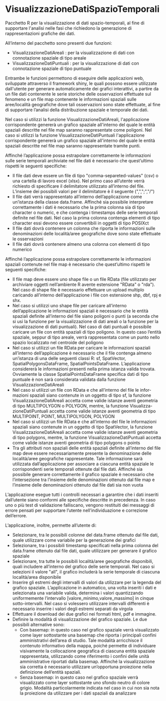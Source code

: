 # VisualizzazioneDatiSpazioTemporali


Pacchetto R per la visualizzazione di dati spazio-temporali, al fine di supportare l'analisi nelle fasi che richiedono la generazione di rappresentazioni grafiche dei dati.

All’interno del pacchetto sono presenti due funzioni:
* VisualizzazioneDatiAreali : per la visualizzazione di dati con connotazione spaziale di tipo areale
* VisualizzazioneDatiPuntuali : per la visualizzazione di dati con
connotazione spaziale di tipo puntuale

Entrambe le funzioni permettono di eseguire delle applicazioni web, sviluppate attraverso il framework shiny, le quali possono essere utilizzate dall'utente per generare automaticamente dei grafici interattivi, a partire da un file dati contenente le serie storiche delle osservazioni effettuate sul fenomeno e un file map contenente le informazioni spaziali sulle aree/località geografiche dove tali osservazioni sono state effettuate, al fine di supportare l’analisi della distribuzione spaziale e temporale dei dati.

Nel caso si utilizzi la funzione VisualizzazioneDatiAreali, l'applicazione corrispondente genererà un grafico spaziale all'interno del quale le entità spaziali descritte nel file map saranno rappresentate come poligoni. Nel caso si utilizzi la funzione VisualizzazioneDatiPuntuali l'applicazione corrispondente genererà un grafico spaziale all'interno del quale le entità spaziali descritte nel file map saranno rappresentate tramite punti.

Affinché l’applicazione possa estrapolare correttamente le informazioni sulle
serie temporali archiviate nel file dati è necessario che quest’ultimo rispetti le
seguenti specifiche:
* Il file dati deve essere un file di tipo "comma-separeted-values" (csv) o una
cartella di lavoro excel (xlsx). Nel primo caso all’utente verrà richiesto
di specificare il delimitatore utilizzato all’interno del file. L’insieme dei
possibili valori per il delimitatore è il seguente (",",";","/")
* Il file dati verrà rappresentato all’interno dell’applicazione come un’istanza
della classe data.frame. Affinché sia possibile interpretare correttamente i
dati è necessario che la prima colonna sia di tipo character o numeric, e
che contenga i timestamps delle serie temporali definite nel file dati. Nel
caso la prima colonna contenga elementi di tipo character essi devono
essere convertibili in oggetti di tipo POSIXct
* Il file dati dovrà contenere un colonna che riporta le informazioni sulle
denominazioni delle località/aree geografiche dove sono state effettuate le
osservazioni
* Il file dati dovrà contenere almeno una colonna con elementi di tipo
numerico

Affinché l’applicazione possa estrapolare correttamente le informazioni spaziali contenute nel file map è necessario che quest’ultimo rispetti le seguenti specifiche:
* Il file map deve essere uno shape file o un file RData (file utilizzato per
archiviare oggetti nell’ambiente R avente estensione "RData" o "rda").
Nel caso di shape file è necessario effettuare un upload multiplo caricando
all’interno dell’applicazione i file con estensione shp, dbf, rpj e shx.
* Nel caso si utilizzi uno shape file per caricare all’interno dell’applicazione le
informazioni spaziali è necessario che le entità spaziali definite all’interno
del file siano poligoni o punti (a seconda che si usi la funzione per la
visualizzazione di dati areali o la funzione per la visualizzazione di dati
puntuali). Nel caso di dati puntuali è possibile caricare un file con entità
spaziali di tipo poligono. In questo caso l’entità spaziale, seppur di tipo
areale, verrà rappresentata come un punto nello spazio localizzato nel
centroide del poligono
* Nel caso si utilizzi un file RData per caricare le informazioni spaziali all’interno dell’applicazione è necessario che il file contenga almeno
un’istanza di una delle seguenti classi R: sf, SpatVector, SpatialPolygonsDataFrame, SpatialPointsDataFrame. L’applicazione considererà le
informazioni presenti nella prima istanza valida trovata. Ovviamente la
classe SpatialPointsDataFrame specifica dati di tipo puntuale è non sarà
considerata validata dalla funzione VisualizzazioneDatiAreali
* Nel caso si utilizzi un file con RData e che all’interno del file le infor-
mazioni spaziali siano contenute in un oggetto di tipo sf, la funzione
VisualizzazioneDatiAreali accetta come valide istanze aventi geometria di
tipo MULTIPOLYGON o POLYGON, mentre, la funzione Visualizza-
zioneDatiPuntuali accetta come valide istanze aventi geometria di tipo
MULTIPOINT, POINT, MULTIPOLYGON, POLYGON
* Nel caso si utilizzi un file RData e che all’interno del file le informazioni
spaziali siano contenute in un oggetto di tipo SpatVector, la funzione
VisualizzazioneDatiAreali accetta come valide istanze aventi geometria di
tipo polygons, mentre, la funzione VisualizzazioneDatiPuntuali accetta
come valide istanze aventi geometria di tipo polygons o points
* Tra gli attributi non spaziali delle entità spaziali definite all’interno del
file map deve essere necessariamente presente la denominazione delle
località/aree geografiche rappresentate. Tale informazione sarà utilizzata
dall’applicazione per associare a ciascuna entità spaziale le corrispondenti
serie temporali ottenute dal file dati. Affinché sia possibile generare
correttamente il grafico spaziale è necessario che l’intersezione tra l’insieme
delle denominazioni ottenuto dal file map e l’insieme delle denominazioni
ottenuto dal file dati sia non vuota

L’applicazione esegue tutti i controlli necessari a garantire che i dati inseriti
dall’utente siano conformi alle specifiche descritte in precedenza. In caso uno
o più test di validazione falliscano, vengono restituiti dei messaggi di errore
pensati per supportare l’utente nell’individuazione e correzione dell’errore.

L’applicazione, inoltre, permette all’utente di:
* Selezionare, tra le possibili colonne del data.frame ottenuto dal file dati,
quale utilizzare come variabile per la generazione dei grafici
* Selezionare, tra i possibili timestamp specificati nella prima colonna del
data.frame ottenuto dal file dati, quale utilizzare per generare il grafico
spaziale
* Selezionare, tra tutte le possibili località/aree geografiche disponibili,
quali includere all’interno del grafico delle serie temporali. Nel caso si
selezioni il valore "all", il grafico includerà la serie temporale di ciascuna
località/area disponibile
* Inserire gli estremi degli intervalli di valori da utilizzare per la legenda
del grafico spaziale. L’applicazione in automatico, una volta inseriti i
dati e selezionata una variabile valida, determina i valori quantizzando
uniformemente l’intervallo [valore_minimo,valore_massimo] in cinque
sotto-intervalli. Nel caso si volessero utilizzare intervalli differenti è
necessario inserire i valori degli estremi separati da virgola
* Effettuare il download dei due grafici nei formati html, pdf e immagine.
* Definire la modalità di visualizzazione del grafico spaziale. Le due possibili
alternative sono:
  * Con basemap: in questo caso nel grafico spaziale verrà visualizzato come layer sottostante una basemap che riporta i principali confini         
    amministrativi dell’area di studio. Tale modalità arricchisce il contenuto informativo della mappa, poiché permette di individuare visivamente la 
    collocazione geografica di ciascuna entità spaziale rappresentata, utilizzando come riferimento i confini delle unità amministrative riportati dalla     basemap. Affinché la visualizzazione sia corretta è necessario utilizzare un’opportuna proiezione nella definizione dell’entità spaziali.
  * Senza basemap: in questo caso nel grafico spaziale verrà visualizzato come layer sottostante uno sfondo neutro di colore grigio. Modalità
    particolarmente indicata nel caso in cui non sia nota la proiezione da utilizzare per i dati spaziali da analizzare



